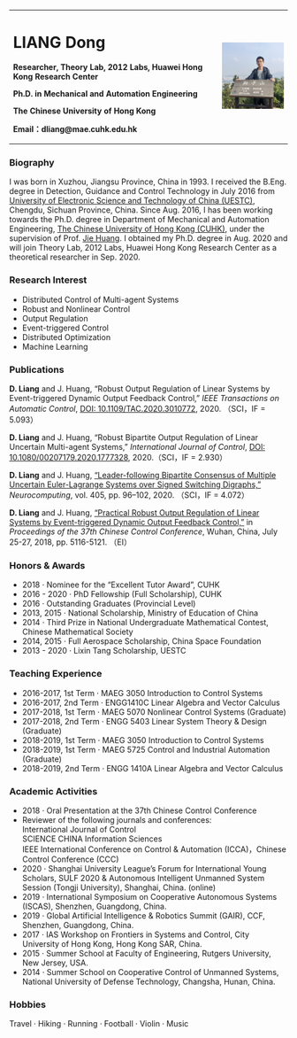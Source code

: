 
<table border="0">
  <tr>
    <td width="75%">
      <h1>LIANG Dong</h1>
      <p><b> Researcher, Theory Lab, 2012 Labs, Huawei Hong Kong Research Center </b></p>
      <p><b> Ph.D. in Mechanical and Automation Engineering</b></p>
      <p><b>The Chinese University of Hong Kong</b></p>
      <p><b>Email：dliang@mae.cuhk.edu.hk</b></p>
    </td>
    <td width="25%">
      <img src="/photo.jpeg" width="100%">    
    </td>
  </tr>
</table>

### Biography

I was born in Xuzhou, Jiangsu Province, China in 1993. I received the B.Eng. degree in Detection, Guidance and Control Technology in July 2016 from [University of Electronic Science and Technology of China (UESTC)](https://www.uestc.edu.cn), Chengdu, Sichuan Province, China. Since Aug. 2016, I has been working towards the Ph.D. degree in Department of Mechanical and Automation Engineering, [The Chinese University of Hong Kong (CUHK)](http://www.cuhk.edu.hk/english/index.html), under the supervision of Prof. [Jie Huang](http://www.mae.cuhk.edu.hk/~jhuang/). I obtained my Ph.D. degree in Aug. 2020 and will join Theory Lab, 2012 Labs, Huawei Hong Kong Research Center as a theoretical researcher in Sep. 2020. 

### Research Interest

- Distributed Control of Multi-agent Systems
- Robust and Nonlinear Control
- Output Regulation
- Event-triggered Control
- Distributed Optimization
- Machine Learning


### Publications

<b>D. Liang</b> and J. Huang, “Robust Output Regulation of Linear Systems by Event-triggered Dynamic Output Feedback Control,” 
<i>IEEE Transactions on Automatic Control</i>, [DOI: 10.1109/TAC.2020.3010772](https://ieeexplore.ieee.org/abstract/document/9145598), 2020. （SCI，IF = 5.093）

<b>D. Liang</b> and J. Huang, “Robust Bipartite Output Regulation of Linear Uncertain Multi-agent Systems,”
<i>International Journal of Control</i>, [DOI: 10.1080/00207179.2020.1777328](https://www.tandfonline.com/doi/abs/10.1080/00207179.2020.1777328?journalCode=tcon20), 2020.（SCI，IF = 2.930）

<b>D. Liang</b> and J. Huang, [“Leader-following Bipartite Consensus of Multiple Uncertain Euler-Lagrange Systems over Signed Switching Digraphs,”](https://www.sciencedirect.com/science/article/abs/pii/S0925231220306172) <i>Neurocomputing</i>, vol. 405, pp. 96–102, 2020. （SCI，IF = 4.072）

<b>D. Liang</b> and J. Huang, [“Practical Robust Output Regulation of Linear Systems by Event-triggered Dynamic Output Feedback Control,”](https://ieeexplore.ieee.org/document/8483851) in <i>Proceedings of the 37th Chinese Control Conference</i>, Wuhan, China, July 25-27, 2018, pp. 5116-5121. （EI）

### Honors & Awards

- 2018 · Nominee for the “Excellent Tutor Award”, CUHK
- 2016 - 2020 · PhD Fellowship (Full Scholarship), CUHK
- 2016 · Outstanding Graduates (Provincial Level)
- 2013, 2015 · National Scholarship, Ministry of Education of China
- 2014 · Third Prize in National Undergraduate Mathematical Contest, Chinese Mathematical Society
- 2014, 2015 · Full Aerospace Scholarship, China Space Foundation 
- 2013 - 2020 · Lixin Tang Scholarship, UESTC

### Teaching Experience

- 2016-2017, 1st Term · MAEG 3050 Introduction to Control Systems
- 2016-2017, 2nd Term · ENGG1410C Linear Algebra and Vector Calculus
- 2017-2018, 1st Term · MAEG 5070 Nonlinear Control Systems (Graduate)
- 2017-2018, 2nd Term · ENGG 5403 Linear System Theory & Design (Graduate)
- 2018-2019, 1st Term · MAEG 3050 Introduction to Control Systems
- 2018-2019, 1st Term · MAEG 5725 Control and Industrial Automation (Graduate)
- 2018-2019, 2nd Term · ENGG 1410A Linear Algebra and Vector Calculus


### Academic Activities

- 2018 · Oral Presentation at the 37th Chinese Control Conference
- Reviewer of the following journals and conferences:<br>
International Journal of Control<br>
SCIENCE CHINA Information Sciences<br>
IEEE International Conference on Control & Automation (ICCA)，Chinese Control Conference (CCC)
- 2020 · Shanghai University League’s Forum for International Young Scholars, SULF 2020 & Autonomous Intelligent Unmanned System Session (Tongji University), Shanghai, China. (online)
- 2019 · International Symposium on Cooperative Autonomous Systems (ISCAS), Shenzhen, Guangdong, China.
- 2019 · Global Artificial Intelligence & Robotics Summit (GAIR), CCF, Shenzhen, Guangdong, China.
- 2017 · IAS Workshop on Frontiers in Systems and Control, City University of Hong Kong, Hong Kong SAR, China.
- 2015 · Summer School at Faculty of Engineering, Rutgers University, New Jersey, USA.
- 2014 · Summer School on Cooperative Control of Unmanned Systems, National University of Defense Technology, Changsha, Hunan, China.

### Hobbies 

Travel · Hiking · Running · Football · Violin · Music



